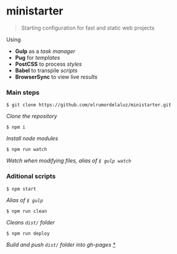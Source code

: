 # ministarter

> Starting configuration for fast and static web projects

Using
- **Gulp** as a _task manager_
- **Pug** for _templates_
- **PostCSS** to process _styles_
- **Babel** to transpile _scripts_
- **BrowserSync** to view live _results_


### Main steps
```
$ git clone https://github.com/elrumordelaluz/ministarter.git
```
_Clone the repository_


```
$ npm i
```
_Install node modules_


```
$ npm run watch
```
_Watch when modifying files, alias of `$ gulp watch`_




### Aditional scripts
```
$ npm start
```
_Alias of `$ gulp`_

```
$ npm run clean
```
_Cleans `dist/` folder_


```
$ npm run deploy

```
_Build and push `dist/` folder into gh-pages [*]_

[*]: https://gist.github.com/cobyism/4730490
